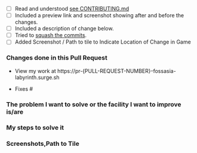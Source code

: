 <!-- Don't delete anything without explicit instructions from a maintainer. -->

<!-- Check by changing each `[ ]` to `[x]`. Please take note of the whitespace as it matters. -->
- [ ] Read and understood [see CONTRIBUTING.md](https://github.com/fossasia/labyrinth/blob/master/CONTRIBUTING.md)
- [ ] Included a preview link and screenshot showing after and before the changes.
- [ ] Included a description of change below.
- [ ] Tried to [squash the commits][squash].
- [ ] Added Screenshot / Path to tile to Indicate Location of Change in Game

### Changes done in this Pull Request

- View my work at https://pr-{PULL-REQUEST-NUMBER}-fossasia-labyrinth.surge.sh
<!-- Here you can add your preview link. Please replace "PULL-REQUEST-NUMBER" with your PR number -->


<!-- If you fully fixed some issue(s), 
please insert the issue number after the #.
If you have not fixed some issue(s) completely but only some of the step(s) in issue then remove “Fixes #” and please mention the related issue number(s) along with the step number(s). -->
- Fixes #<Add issue number here>


<!-- please summarize the problem you faced -->
<!-- Please remove unwanted words in following topic -->
### The problem I want to solve or the facility I want to improve is/are
<!-- Mention the bug/facility solved/improved -->

### My steps to solve it
<!-- Please summarize the solution you chose.
     Mention the files changed. Add what changes you have done. -->

### Screenshots,Path to Tile
<!--Please include way to your tile (like up, up, down, left ...) or  include a screenshot indicating the location of the change made in the game. i.e. location of new tile, or place where the bug was, or place where the changes are reflected -->



[squash]: https://stackoverflow.com/questions/5189560/squash-my-last-x-commits-together-using-git
